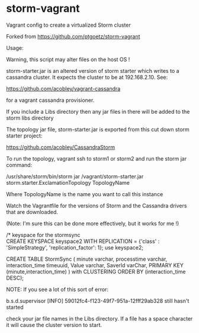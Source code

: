 storm-vagrant
=============


Vagrant config to create a virtualized Storm cluster

Forked from https://github.com/ptgoetz/storm-vagrant

Usage:

Warning, this script may alter files on the host OS !

storm-starter.jar is an altered version of storm starter which writes to a cassandra cluster.  It expects the 
cluster to be at 192.168.2.10.  See:


https://github.com/acobley/vagrant-cassandra

for a vagrant cassandra provisioner.

If you include a Libs directory then any jar files in there will be added to the storm libs directory

The topology jar file, storm-starter.jar is exported from this cut down storm starter project:

https://github.com/acobley/CassandraStorm

To run the topology, vagrant ssh to storm1 or storm2 and run the storm jar command:

/usr/share/storm/bin/storm jar /vagrant/storm-starter.jar storm.starter.ExclamationTopology TopologyName

Where TopologyName is the name you want to call this instance

Watch the Vagrantfile for the versions of Storm and the Cassandra drivers that are downloaded.

(Note: I'm sure this can be done more effectively, but it works for me !) 

/*    keyspace for the stormsync    
CREATE KEYSPACE keyspace2 WITH REPLICATION = {'class' : 'SimpleStrategy', 'replication_factor': 1};
use keyspace2;

CREATE TABLE StormSync (
minute varchar,
processtime varchar,
interaction_time timeuuid,
Value varchar,
SaverId varChar,
PRIMARY KEY (minute,interaction_time)
) with CLUSTERING ORDER BY (interaction_time DESC);
        

NOTE:
If you see a lot of this sort of error:

b.s.d.supervisor [INFO] 59012fc4-f123-49f7-951a-12fff29ab328 still hasn't started

check your jar file names in the Libs directory.  If a file has a space character it will cause the cluster version to start.


